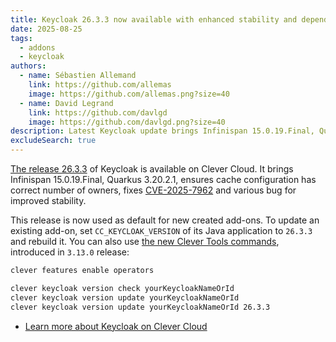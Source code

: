 ```yaml
---
title: Keycloak 26.3.3 now available with enhanced stability and dependency updates
date: 2025-08-25
tags:
  - addons
  - keycloak
authors:
  - name: Sébastien Allemand
    link: https://github.com/allemas
    image: https://github.com/allemas.png?size=40
  - name: David Legrand
    link: https://github.com/davlgd
    image: https://github.com/davlgd.png?size=40
description: Latest Keycloak update brings Infinispan 15.0.19.Final, Quarkus 3.20.2.1, improved cache configuration, and bug fixes.
excludeSearch: true
---
```


[The release 26.3.3](https://github.com/keycloak/keycloak/releases/26.3.3) of Keycloak is available on Clever Cloud. It brings Infinispan 15.0.19.Final, Quarkus 3.20.2.1, ensures cache configuration has correct number of owners, fixes [CVE-2025-7962](https://nvd.nist.gov/vuln/detail/CVE-2025-7962) and various bug for improved stability.

This release is now used as default for new created add-ons. To update an existing add-on, set `CC_KEYCLOAK_VERSION` of its Java application to `26.3.3` and rebuild it. You can also use [the new Clever Tools commands](/developers/doc/cli/operators/), introduced in `3.13.0` release:

```bash
clever features enable operators

clever keycloak version check yourKeycloakNameOrId
clever keycloak version update yourKeycloakNameOrId
clever keycloak version update yourKeycloakNameOrId 26.3.3
```

- [Learn more about Keycloak on Clever Cloud](/developers/doc/addons/keycloak)
